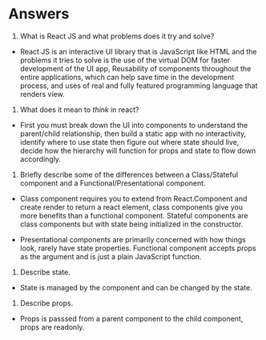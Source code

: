 # Answers

1.  What is React JS and what problems does it try and solve?
  - React JS is an interactive UI library that is JavaScript like HTML and the problems it tries to solve is the use of the virtual DOM for faster development of the UI app, Reusability of components throughout the entire applications, which can help save time in the development process, and uses of real and fully featured programming language that renders view. 

1.  What does it mean to _think_ in react?
  - First you must break down the UI into components to understand the parent/child relationship, then build a static app with no interactivity, identify where to use state then figure out where state should live, decide how the hierarchy will function for props and state to flow down accordingly.

1.  Briefly describe some of the differences between a Class/Stateful component and a Functional/Presentational component.
  - Class component requires you to extend from React.Component and create render to return a react element, class components give you more benefits than a functional component. Stateful components are class components but with state being initialized in the constructor.

  - Presentational components are primarily concerned with how things look, rarely have state properties. Functional component accepts props as the argument and is just a plain JavaScript function.

1.  Describe state.
  - State is managed by the component and can be changed by the state.

1.  Describe props.
  - Props is passsed from a parent component to the child component, props are readonly.